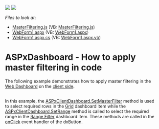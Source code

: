 <!-- default badges list -->
[![](https://img.shields.io/badge/Open_in_DevExpress_Support_Center-FF7200?style=flat-square&logo=DevExpress&logoColor=white)](https://supportcenter.devexpress.com/ticket/details/T490897)
[![](https://img.shields.io/badge/📖_How_to_use_DevExpress_Examples-e9f6fc?style=flat-square)](https://docs.devexpress.com/GeneralInformation/403183)
<!-- default badges end -->
<!-- default file list -->
*Files to look at*:

* [MasterFiltering.js](./CS/WebDashboard_SetMasterFilter/Scripts/MasterFiltering.js) (VB: [MasterFiltering.js](./VB/WebDashboard_SetMasterFilter/Scripts/MasterFiltering.js))
* [WebForm1.aspx](./CS/WebDashboard_SetMasterFilter/WebForm1.aspx) (VB: [WebForm1.aspx](./VB/WebDashboard_SetMasterFilter/WebForm1.aspx))
* [WebForm1.aspx.cs](./CS/WebDashboard_SetMasterFilter/WebForm1.aspx.cs) (VB: [WebForm1.aspx.vb](./VB/WebDashboard_SetMasterFilter/WebForm1.aspx.vb))
<!-- default file list end -->
# ASPxDashboard - How to apply master filtering in code


<p>The following example demonstrates how to apply master filtering in the <a href="https://documentation.devexpress.com/#Dashboard/CustomDocument115955">Web Dashboard</a> on the <a href="https://documentation.devexpress.com/#Dashboard/CustomDocument116302">client side</a>.</p>
<p><br>In this example, the <a href="https://documentation.devexpress.com/#Dashboard/DevExpressDashboardWebScriptsASPxClientDashboard_SetMasterFiltertopic">ASPxClientDashboard.SetMasterFilter</a> method is used to select required rows in the <a href="https://documentation.devexpress.com/#Dashboard/CustomDocument117161">Grid</a> dashboard item while the <a href="https://documentation.devexpress.com/#Dashboard/DevExpressDashboardWebScriptsASPxClientDashboard_SetRangetopic">ASPxClientDashboard.SetRange</a> method is called to select the required range in the <a href="https://documentation.devexpress.com/#Dashboard/CustomDocument117168">Range Filter</a> dashboard item. These methods are called in the <a href="https://js.devexpress.com/Documentation/ApiReference/UI_Widgets/dxButton/Configuration/#onClick">onClick</a> event handler of the dxButton.</p>

<br/>


